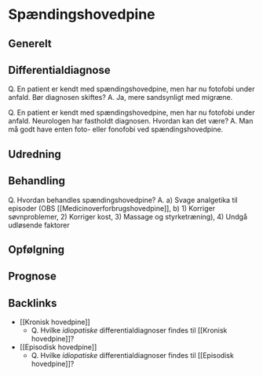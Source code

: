 # Spændingshovedpine
## Generelt


## Differentialdiagnose
Q. En patient er kendt med spændingshovedpine, men har nu fotofobi under anfald. Bør diagnosen skiftes?
A. Ja, mere sandsynligt med migræne.

Q. En patient er kendt med spændingshovedpine, men har nu fotofobi under anfald. Neurologen har fastholdt diagnosen. Hvordan kan det være?
A. Man må godt have enten foto- eller fonofobi ved spændingshovedpine.

## Udredning


## Behandling
Q. Hvordan behandles spændingshovedpine?
A. a) Svage analgetika til episoder (OBS [[Medicinoverforbrugshovedpine]], b) 1) Korriger søvnproblemer, 2) Korriger kost, 3) Massage og styrketræning), 4) Undgå udløsende faktorer

## Opfølgning


## Prognose


## Backlinks
* [[Kronisk hovedpine]]
	* Q. Hvilke *idiopatiske* differentialdiagnoser findes til [[Kronisk hovedpine]]?
* [[Episodisk hovedpine]]
	* Q. Hvilke *idiopatiske* differentialdiagnoser findes til [[Episodisk hovedpine]]?

<!-- #anki/tag/med/Neurology #anki/deck/Medicine -->
<!-- #anki/tag/med/GP -->

<!-- {BearID:D95FDDBF-74C6-4945-9BFA-C303A5CD7ED3-13688-0000BC5E2E650F3F} -->
